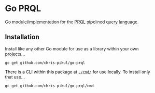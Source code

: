 # Go PRQL

Go module/implementation for the [PRQL](https://prql-lang.org) pipelined query language.

## Installation

Install like any other Go module for use as a library within your own projects...

```terminal
go get github.com/chris-pikul/go-prql
```

There is a CLI within this package at [`./cmd/`](./cmd/) for use locally. To install only that
use...

```terminal
go get github.com/chris-pikul/go-prql/cmd
```
